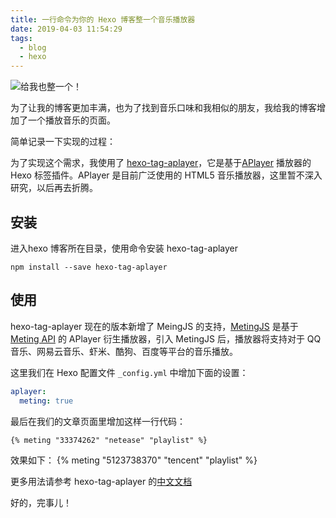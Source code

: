```yaml
---
title: 一行命令为你的 Hexo 博客整一个音乐播放器
date: 2019-04-03 11:54:29
tags: 
  - blog
  - hexo
---
```

![给我也整一个！](https://wx4.sinaimg.cn/large/0068Lfdegy1fzsb3jvxfdj309q09qmzj.jpg)

为了让我的博客更加丰满，也为了找到音乐口味和我相似的朋友，我给我的博客增加了一个播放音乐的页面。

简单记录一下实现的过程：

为了实现这个需求，我使用了 [hexo-tag-aplayer](https://github.com/MoePlayer/hexo-tag-aplayer)，它是基于[APlayer](https://github.com/MoePlayer/APlayer) 播放器的 Hexo 标签插件。APlayer 是目前广泛使用的 HTML5 音乐播放器，这里暂不深入研究，以后再去折腾。

<!--more-->

## 安装

进入hexo 博客所在目录，使用命令安装 hexo-tag-aplayer

```
npm install --save hexo-tag-aplayer
```
## 使用

hexo-tag-aplayer 现在的版本新增了 MeingJS 的支持，[MetingJS](https://github.com/metowolf/MetingJS) 是基于[Meting API](https://github.com/metowolf/Meting) 的 APlayer 衍生播放器，引入 MetingJS 后，播放器将支持对于 QQ音乐、网易云音乐、虾米、酷狗、百度等平台的音乐播放。

这里我们在 Hexo 配置文件 `_config.yml` 中增加下面的设置：

```yaml
aplayer:
  meting: true
```


最后在我们的文章页面里增加这样一行代码：

```
{% meting "33374262" "netease" "playlist" %}
```

效果如下：
{% meting "5123738370" "tencent" "playlist" %}

更多用法请参考 hexo-tag-aplayer 的[中文文档](https://github.com/MoePlayer/hexo-tag-aplayer/blob/master/docs/README-zh_cn.md)

好的，完事儿！